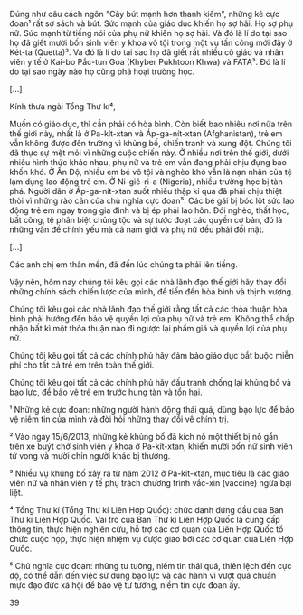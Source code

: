 Đúng như câu cách ngôn "Cây bút mạnh hơn thanh kiếm", những kẻ cực đoan¹ rất sợ sách và bút. Sức mạnh của giáo dục khiến họ sợ hãi. Họ sợ phụ nữ. Sức mạnh từ tiếng nói của phụ nữ khiến họ sợ hãi. Và đó là lí do tại sao họ đã giết mười bốn sinh viên y khoa vô tội trong một vụ tấn công mới đây ở Két-ta (Quetta)². Và đó là lí do tại sao họ đã giết rất nhiều cô giáo và nhân viên y tế ở Kai-bo Pắc-tun Goa (Khyber Pukhtoon Khwa) và FATA³. Đó là lí do tại sao ngày nào họ cũng phá hoại trường học.

[...]

Kính thưa ngài Tổng Thư kí⁴,

Muốn có giáo dục, thì cần phải có hòa bình. Còn biết bao nhiêu nơi nữa trên thế giới này, nhất là ở Pa-kít-xtan và Áp-ga-nít-xtan (Afghanistan), trẻ em vẫn không được đến trường vì khủng bố, chiến tranh và xung đột. Chúng tôi đã thực sự mệt mỏi vì những cuộc chiến này. Ở nhiều nơi trên thế giới, dưới nhiều hình thức khác nhau, phụ nữ và trẻ em vẫn đang phải chịu đựng bao khốn khó. Ở Ấn Độ, nhiều em bé vô tội và nghèo khó vẫn là nạn nhân của tệ lạm dụng lao động trẻ em. Ở Ni-giê-ri-a (Nigeria), nhiều trường học bị tàn phá. Người dân ở Áp-ga-nít-xtan suốt nhiều thập kỉ qua đã phải chịu thiệt thòi vì những rào cản của chủ nghĩa cực đoan⁵. Các bé gái bị bóc lột sức lao động trẻ em ngay trong gia đình và bị ép phải lao hôn. Đói nghèo, thất học, bất công, tệ phân biệt chủng tộc và sự tước đoạt các quyền cơ bản, đó là những vấn đề chính yếu mà cả nam giới và phụ nữ đều phải đối mặt.

[...]

Các anh chị em thân mến, đã đến lúc chúng ta phải lên tiếng.

Vậy nên, hôm nay chúng tôi kêu gọi các nhà lãnh đạo thế giới hãy thay đổi những chính sách chiến lược của mình, để tiến đến hòa bình và thịnh vượng.

Chúng tôi kêu gọi các nhà lãnh đạo thế giới rằng tất cả các thỏa thuận hòa bình phải hướng đến bảo vệ quyền lợi của phụ nữ và trẻ em. Không thể chấp nhận bất kì một thỏa thuận nào đi ngược lại phẩm giá và quyền lợi của phụ nữ.

Chúng tôi kêu gọi tất cả các chính phủ hãy đảm bảo giáo dục bắt buộc miễn phí cho tất cả trẻ em trên toàn thế giới.

Chúng tôi kêu gọi tất cả các chính phủ hãy đấu tranh chống lại khủng bố và bạo lực, để bảo vệ trẻ em trước hung tàn và tổn hại.

¹ Những kẻ cực đoan: những người hành động thái quá, dùng bạo lực để bảo vệ niềm tin của mình và đòi hỏi những thay đổi về chính trị.

² Vào ngày 15/6/2013, những kẻ khủng bố đã kích nổ một thiết bị nổ gần trên xe buýt chở sinh viên y khoa ở Pa-kít-xtan, khiến mười bốn nữ sinh viên tử vong và mười chín người khác bị thương.

³ Nhiều vụ khủng bố xảy ra từ năm 2012 ở Pa-kít-xtan, mục tiêu là các giáo viên nữ và nhân viên y tế phụ trách chương trình vắc-xin (vaccine) ngừa bại liệt.

⁴ Tổng Thư kí (Tổng Thư kí Liên Hợp Quốc): chức danh đứng đầu của Ban Thư kí Liên Hợp Quốc. Vai trò của Ban Thư kí Liên Hợp Quốc là cung cấp thông tin, thực hiện nghiên cứu, hỗ trợ các cơ quan của Liên Hợp Quốc tổ chức cuộc họp, thực hiện nhiệm vụ được giao bởi các cơ quan của Liên Hợp Quốc.

⁵ Chủ nghĩa cực đoan: những tư tưởng, niềm tin thái quá, thiên lệch đến cực độ, có thể dẫn đến việc sử dụng bạo lực và các hành vi vượt quá chuẩn mực đạo đức xã hội để bảo vệ tư tưởng, niềm tin cực đoan ấy.

39